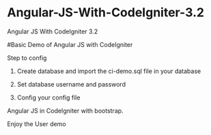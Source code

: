 # Angular-JS-With-CodeIgniter-3.2
Angular JS With CodeIgniter 3.2 

#Basic Demo of Angular JS with CodeIgniter

Step to config

1) Create database and import the ci-demo.sql file in your database

2) Set database username and password 

3) Config your config file 


Angular JS in CodeIgniter with bootstrap.

Enjoy the User demo
